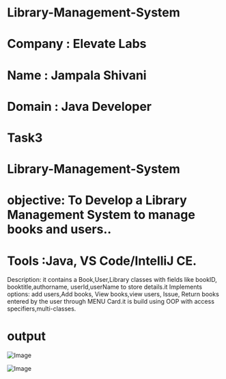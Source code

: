 # Library-Management-System

# Company : Elevate Labs

# Name : Jampala Shivani

# Domain : Java Developer


# Task3

# Library-Management-System

# objective: To Develop a Library Management System to manage books and users..
# Tools :Java, VS Code/IntelliJ CE.

Description: it contains a Book,User,Library classes with fields like bookID, booktitle,authorname, userId,userName  to store details.it Implements options: add users,Add books, View books,view users, Issue, Return books entered by the user through MENU Card.it is build using OOP with access specifiers,multi-classes.
















# output
![Image](https://github.com/user-attachments/assets/7b4a3f47-e0b4-46c1-bbbf-ddcf011d3f9f)

![Image](https://github.com/user-attachments/assets/c79eeb21-89d0-49eb-873d-74a9d9b03150)
